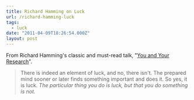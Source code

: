 ```yaml
---
title: Richard Hamming on Luck
url: /richard-hamming-luck
tags:
  - luck
date: "2011-04-09T18:26:54.000Z"
layout: post
---
```


From Richard Hamming's classic and must-read talk, "[You and Your Research][0]".  

  


>   
> 
> There is indeed an element of luck, and no, there isn't. The prepared mind sooner or later finds something important and does it. So yes, it is luck. _The particular thing you do is luck, but that you do something is not._  
> 
> 



[0]: http://www.cs.virginia.edu/~robins/YouAndYourResearch.html